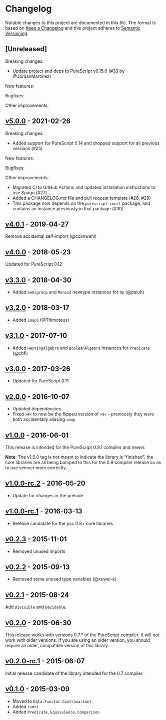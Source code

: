 # Changelog

Notable changes to this project are documented in this file. The format is based on [Keep a Changelog](https://keepachangelog.com/en/1.0.0/) and this project adheres to [Semantic Versioning](https://semver.org/spec/v2.0.0.html).

## [Unreleased]

Breaking changes:
- Update project and deps to PureScript v0.15.0 (#33 by @JordanMartinez)

New features:

Bugfixes:

Other improvements:

## [v5.0.0](https://github.com/purescript/purescript-contravariant/releases/tag/v5.0.0) - 2021-02-26

Breaking changes:
  - Added support for PureScript 0.14 and dropped support for all previous versions (#25)

New features:

Bugfixes:

Other improvements:
  - Migrated CI to GitHub Actions and updated installation instructions to use Spago (#27)
  - Added a CHANGELOG.md file and pull request template (#28, #29)
  - This package now depends on the `purescript-const` package, and contains an instance previously in that package (#30)

## [v4.0.1](https://github.com/purescript/purescript-contravariant/releases/tag/v4.0.1) - 2019-04-27

Remove accidental self-import (@colinwahl)

## [v4.0.0](https://github.com/purescript/purescript-contravariant/releases/tag/v4.0.0) - 2018-05-23

Updated for PureScript 0.12

## [v3.3.0](https://github.com/purescript/purescript-contravariant/releases/tag/v3.3.0) - 2018-04-30

- Added `Semigroup` and `Monoid` newtype instances for `Op` (@paluh)

## [v3.2.0](https://github.com/purescript/purescript-contravariant/releases/tag/v3.2.0) - 2018-03-17

- Added `imapC` (@Thimoteus)

## [v3.1.0](https://github.com/purescript/purescript-contravariant/releases/tag/v3.1.0) - 2017-07-10

- Added `HeytingAlgebra` and `BooleanAlgebra` instances for `Predicate` (@chfi)

## [v3.0.0](https://github.com/purescript/purescript-contravariant/releases/tag/v3.0.0) - 2017-03-26

- Updated for PureScript 0.11

## [v2.0.0](https://github.com/purescript/purescript-contravariant/releases/tag/v2.0.0) - 2016-10-07

- Updated dependencies
- Fixed `>#<` to now be the flipped version of `>$<` - previously they were both accidentally aliasing `cmap`

## [v1.0.0](https://github.com/purescript/purescript-contravariant/releases/tag/v1.0.0) - 2016-06-01

This release is intended for the PureScript 0.9.1 compiler and newer.

**Note**: The v1.0.0 tag is not meant to indicate the library is “finished”, the core libraries are all being bumped to this for the 0.9 compiler release so as to use semver more correctly.

## [v1.0.0-rc.2](https://github.com/purescript/purescript-contravariant/releases/tag/v1.0.0-rc.2) - 2016-05-20

- Update for changes in the prelude

## [v1.0.0-rc.1](https://github.com/purescript/purescript-contravariant/releases/tag/v1.0.0-rc.1) - 2016-03-13

- Release candidate for the psc 0.8+ core libraries

## [v0.2.3](https://github.com/purescript/purescript-contravariant/releases/tag/v0.2.3) - 2015-11-01

- Removed unused imports

## [v0.2.2](https://github.com/purescript/purescript-contravariant/releases/tag/v0.2.2) - 2015-09-13

- Removed some unused type variables (@xuwei-k)

## [v0.2.1](https://github.com/purescript/purescript-contravariant/releases/tag/v0.2.1) - 2015-08-24

Add `Divisible` and `Decidable`.

## [v0.2.0](https://github.com/purescript/purescript-contravariant/releases/tag/v0.2.0) - 2015-06-30

This release works with versions 0.7.\* of the PureScript compiler. It will not work with older versions. If you are using an older version, you should require an older, compatible version of this library.

## [v0.2.0-rc.1](https://github.com/purescript/purescript-contravariant/releases/tag/v0.2.0-rc.1) - 2015-06-07

Initial release candidate of the library intended for the 0.7 compiler.

## [v0.1.0](https://github.com/purescript/purescript-contravariant/releases/tag/v0.1.0) - 2015-03-09

- Moved to `Data.Functor.Contravariant`
- Added `(>#<)`
- Added `Predicate`, `Equivalence`, `Comparison`

